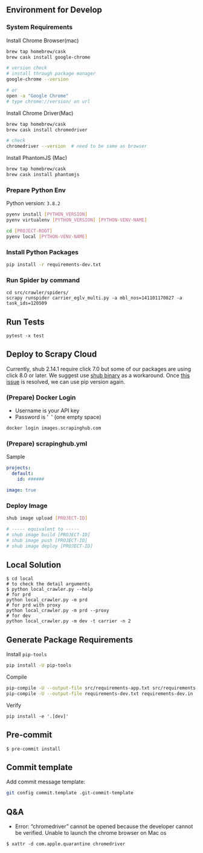 
## Environment for Develop

### System Requirements

Install Chrome Browser(mac)

```bash
brew tap homebrew/cask
brew cask install google-chrome

# version check
# install through package manager
google-chrome --version

# or
open -a "Google Chrome"
# type chrome://version/ on url
```

Install Chrome Driver(Mac)

```bash
brew tap homebrew/cask
brew cask install chromedriver

# check
chromedriver --version  # need to be same as browser
```

Install PhantomJS (Mac)

```bash
brew tap homebrew/cask
brew cask install phantomjs
```

### Prepare Python Env

Python version: `3.8.2`

```bash
pyenv install [PYTHON_VERSION]
pyenv virtualenv [PYTHON_VERSION] [PYTHON-VENV-NAME]
```

```bash
cd [PROJECT-ROOT]
pyenv local [PYTHON-VENV-NAME]
```

### Install Python Packages

```bash
pip install -r requirements-dev.txt
```

### Run Spider by command

```
cd src/crawler/spiders/
scrapy runspider carrier_eglv_multi.py -a mbl_nos=141101170827 -a task_ids=120509
```

## Run Tests

```
pytest -x test
```

## Deploy to Scrapy Cloud

Currently, shub 2.14.1 require click 7.0 but some of our packages are using click 8.0 or later.
We suggest use [shub binary](https://github.com/scrapinghub/shub/releases/tag/v2.14.1) as a workaround.
Once [this issue](https://github.com/scrapinghub/shub/pull/416) is resolved, we can use pip version again.

### (Prepare) Docker Login

* Username is your API key
* Password is '` `' (one empty space)

```bash
docker login images.scrapinghub.com
```

### (Prepare) scrapinghub.yml

Sample

```yaml
projects:
  default:
    id: ######

image: true
```

### Deploy Image

```bash
shub image upload [PROJECT-ID]

# ----- equivalent to -----
# shub image build [PROJECT-ID]
# shub image push [PROJECT-ID]
# shub image deploy [PROJECT-ID]
```


## Local Solution

```
$ cd local
# to check the detail arguments
$ python local_crawler.py --help
# for prd
python local_crawler.py -m prd
# for prd with proxy
python local_crawler.py -m prd --proxy
# for dev
python local_crawler.py -m dev -t carrier -n 2
```


## Generate Package Requirements

Install `pip-tools`

```bash
pip install -U pip-tools
```

Compile

```bash
pip-compile -U --output-file src/requirements-app.txt src/requirements-app.in
pip-compile -U --output-file requirements-dev.txt requirements-dev.in
```

Verify

```
pip install -e '.[dev]'
```

## Pre-commit

```
$ pre-commit install
```

## Commit template

Add commit message template:

```bash
git config commit.template .git-commit-template
```

## Q&A

* Error: “chromedriver” cannot be opened because the developer cannot be verified. Unable to launch the chrome browser on Mac os

```
$ xattr -d com.apple.quarantine chromedriver
```
